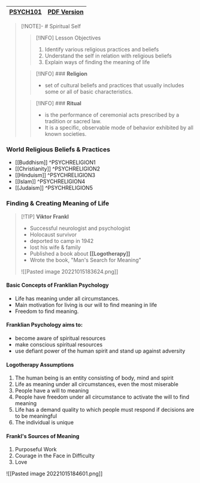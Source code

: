 | **[PSYCH101](PSYCH101#^PSYCHMIDTERMch3)** | [**PDF Version**](PDFSpiritual%20Self.pdf) |
| ---------------- | ------------------------------------------ |

>[!NOTE]- # Spiritual Self
>>[!INFO] Lesson Objectives
>> 1. Identify various religious practices and beliefs
>> 2. Understand the self in relation with religious beliefs
>> 3. Explain ways of finding the meaning of life
>
>>[!INFO] ### **Religion**
>>- set of cultural beliefs and practices that usually includes some or all of basic characteristics.
>
>>[!INFO] ### **Ritual**
>>- is the performance of ceremonial acts prescribed by a tradition or sacred law.
>>- It is a specific, observable mode of behavior exhibited by all known societies.

### World Religious Beliefs & Practices
- [[Buddhism]] ^PSYCHRELIGION1
- [[Christianity]] ^PSYCHRELIGION2
- [[Hinduism]] ^PSYCHRELIGION3
- [[Islam]] ^PSYCHRELIGION4
- [[Judaism]] ^PSYCHRELIGION5

### Finding & Creating Meaning of Life
>[!TIP] **Viktor Frankl**
>- Successful neurologist and psychologist
>- Holocaust survivor 
>- deported to camp in 1942 
>- lost his wife & family 
>- Published a book about **[[Logotherapy]]** 
>- Wrote the book, "Man's Search for Meaning"
>
>![[Pasted image 20221015183624.png]]

#### Basic Concepts of Franklian Psychology
- Life has meaning under all circumstances.
- Main motivation for living is our will to find meaning in life
- Freedom to find meaning.

#### Franklian Psychology aims to:
- become aware of spiritual resources
- make conscious spiritual resources
- use defiant power of the human spirit and stand up against adversity

#### Logotherapy Assumptions
1. The human being is an entity consisting of body, mind and spirit
2. Life as meaning under all circumstances, even the most miserable
3. People have a will to meaning
4. People have freedom under all circumstance to activate the will to find meaning
5. Life has a demand quality to which people must respond if decisions are to be meaningful
6. The individual is unique

#### Frankl's Sources of Meaning
1. Purposeful Work
2. Courage in the Face in Difficulty
3. Love

![[Pasted image 20221015184601.png]]